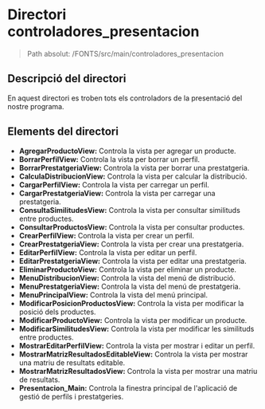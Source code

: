 # Directori controladores_presentacion

> Path absolut: /FONTS/src/main/controladores_presentacion

## Descripció del directori
En aquest directori es troben tots els controladors de la presentació del nostre programa.

## Elements del directori

- **AgregarProductoView:** Controla la vista per agregar un producte.
- **BorrarPerfilView:** Controla la vista per borrar un perfil.
- **BorrarPrestatgeriaView:** Controla la vista per borrar una prestatgeria.
- **CalculaDistribucionView:** Controla la vista per calcular la distribució.
- **CargarPerfilView:** Controla la vista per carregar un perfil.
- **CargarPrestatgeriaView:** Controla la vista per carregar una prestatgeria.
- **ConsultaSimilitudesView:** Controla la vista per consultar similituds entre productes.
- **ConsultarProductosView:** Controla la vista per consultar productes.
- **CrearPerfilView:** Controla la vista per crear un perfil.
- **CrearPrestatgeriaView:** Controla la vista per crear una prestatgeria.
- **EditarPerfilView:** Controla la vista per editar un perfil.
- **EditarPrestatgeriaView:** Controla la vista per editar una prestatgeria.
- **EliminarProductoView:** Controla la vista per eliminar un producte.
- **MenuDistribucionView:** Controla la vista del menú de distribució.
- **MenuPrestatgeriaView:** Controla la vista del menú de prestatgeria.
- **MenuPrincipalView:** Controla la vista del menú principal.
- **ModificarPosicionProductosView:** Controla la vista per modificar la posició dels productes.
- **ModificarProductoView:** Controla la vista per modificar un producte.
- **ModificarSimilitudesView:** Controla la vista per modificar les similituds entre productes.
- **MostrarEditarPerfilView:** Controla la vista per mostrar i editar un perfil.
- **MostrarMatrizResultadosEditableView:** Controla la vista per mostrar una matriu de resultats editable.
- **MostrarMatrizResultadosView:** Controla la vista per mostrar una matriu de resultats.
- **Presentacion_Main:** Controla la finestra principal de l'aplicació de gestió de perfils i prestatgeries.